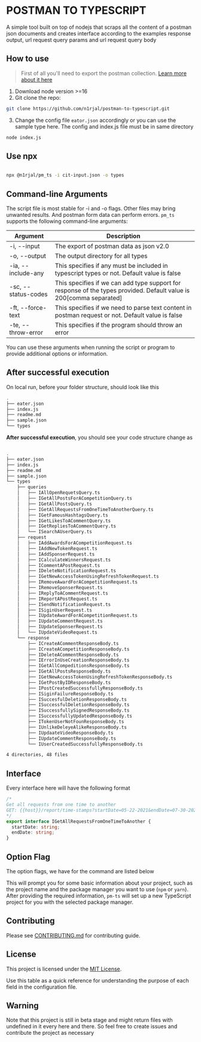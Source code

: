 # POSTMAN TO TYPESCRIPT

A simple tool built on top of nodejs that scraps all the content of a postman json documents and creates interface according to
the examples response output, url request query params and url request query body

## How to use

> First of all you'll need to export the postman collection. [Learn more about it here](https://learning.postman.com/docs/getting-started/importing-and-exporting-data/#exporting-collections)

1. Download node version >=16
2. Git clone the repo:

```bash
git clone https://github.com/n1rjal/postman-to-typescript.git
```

3. Change the config file `eator.json` accordingly or you can use the sample type here. The config and index.js file must be in same directory

```bash
node index.js
```

## Use npx

```bash

npx @n1rjal/pm_ts -i cit-input.json -o types
```

## Command-line Arguments

The script file is most stable for -i and -o flags. Other files may bring unwanted results. And postman form data can perform errors.
`pm_ts` supports the following command-line arguments:

| Argument            | Description                                                                                                         |
| ------------------- | ------------------------------------------------------------------------------------------------------------------- |
| -i, --input         | The export of postman data as json v2.0                                                                             |
| -o, --output        | The output directory for all types                                                                                  |
| -ia, --include-any  | This specifies if any must be included in typescript types or not. Default value is false                           |
| -sc, --status-codes | This specifies if we can add type support for response of the types provided. Default value is 200[comma separated] |
| -ft, --force-text   | This specifies if we need to parse text content in postman request or not. Default value is false                   |
| -te, --throw-error  | This specifies if the program should throw an error                                                                 |

You can use these arguments when running the script or program to provide additional options or information.

## After successful execution

On local run, before your folder structure, should look like this

```bash
.
├── eater.json
├── index.js
├── readme.md
├── sample.json
└── types


```

**After successful execution**, you should see your code structure change as

```bash

.
├── eater.json
├── index.js
├── readme.md
├── sample.json
└── types
    ├── queries
    │   ├── IAllOpenRequetsQuery.ts
    │   ├── IGetAllPostsForACompetitionQuery.ts
    │   ├── IGetAllPostsQuery.ts
    │   ├── IGetAllRequestsFromOneTimeToAnotherQuery.ts
    │   ├── IGetFamousHashtagsQuery.ts
    │   ├── IGetLikesToACommentQuery.ts
    │   ├── IGetRepliesToACommentQuery.ts
    │   └── ISearchAUserQuery.ts
    ├── request
    │   ├── IAddAwardsForACompetitionRequest.ts
    │   ├── IAddNewTokenRequest.ts
    │   ├── IAddSponserRequest.ts
    │   ├── ICalculateWinnersRequest.ts
    │   ├── ICommentAPostRequest.ts
    │   ├── IDeleteNotificationRequest.ts
    │   ├── IGetNewAccessTokenUsingRefreshTokenRequest.ts
    │   ├── IRemoveAwardForACompetitionRequest.ts
    │   ├── IRemoveSponserRequest.ts
    │   ├── IReplyToACommentRequest.ts
    │   ├── IReportAPostRequest.ts
    │   ├── ISendNotificationRequest.ts
    │   ├── ISiginUserRequest.ts
    │   ├── IUpdateAwardForACompetitionRequest.ts
    │   ├── IUpdateCommentRequest.ts
    │   ├── IUpdateSponserRequest.ts
    │   └── IUpdateVideoRequest.ts
    └── response
        ├── ICreateACommentResponseBody.ts
        ├── ICreateACompetitionResponseBody.ts
        ├── IDeleteACommentResponseBody.ts
        ├── IErrorInUseCreationResponseBody.ts
        ├── IGetAllCompeditionsResponseBody.ts
        ├── IGetAllPostsResponseBody.ts
        ├── IGetNewAccessTokenUsingRefreshTokenResponseBody.ts
        ├── IGetPostByIDResponseBody.ts
        ├── IPostCreatedSuccessfullyResponseBody.ts
        ├── ISiginFailureResponseBody.ts
        ├── ISuccesfulDeletionResponseBody.ts
        ├── ISuccessfulDeletionResponseBody.ts
        ├── ISuccessfullySignedResponseBody.ts
        ├── ISuccessfullyUpdatedResponseBody.ts
        ├── ITokenUserNotFounResponseBody.ts
        ├── IUnlikeDeleyeAlikeResponseBody.ts
        ├── IUpdaateVideoResponseBody.ts
        ├── IUpdateCommentResponseBody.ts
        └── IUserCreatedSuccessfullyResponseBody.ts

4 directories, 48 files

```

## Interface

Every interface here will have the following format

```typescript
/*
Get all requests from one time to another
GET: {{host}}/report/time-stamps?startDate=05-22-2021&endDate=07-30-2021
*/
export interface IGetAllRequestsFromOneTimeToAnother {
  startDate: string;
  endDate: string;
}
```

## Option Flag

The option flags, we have for the command are listed below

This will prompt you for some basic information about your project, such as the project name and the package manager you want to use (`npm` or `yarn`). After providing the required information, `pm-ts` will set up a new TypeScript project for you with the selected package manager.

## Contributing

Please see [CONTRIBUTING.md](https://github.com/bigyanse/postman-to-typescript/blob/main/CONTRIBUTING.md) for contributing guide.

## License

This project is licensed under the [MIT License](LICENSE).

Use this table as a quick reference for understanding the purpose of each field in the configuration file.

## Warning

Note that this project is still in beta stage and might return files with undefined in it every here and there. So feel free to create issues and contribute the project as necessary

